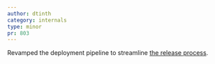 ```yaml
---
author: dtinth
category: internals
type: minor
pr: 803
---
```


Revamped the deployment pipeline to streamline [the release process](https://bemuse.ninja/project/docs/workflows/).
